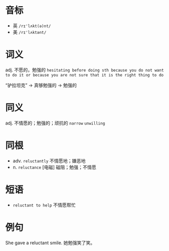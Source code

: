 # 音标

- 英 `/rɪ'lʌkt(ə)nt/`
- 美 `/rɪ'lʌktənt/`

# 词义

adj. 不愿的，勉强的
`hesitating before doing sth because you do not want to do it or because you are not sure that it is the right thing to do`



“驴拉坦克” → 真够勉强的 → 勉强的

# 同义

adj. 不情愿的；勉强的；顽抗的
`narrow` `unwilling`

# 同根

- adv. `reluctantly` 不情愿地；嫌恶地
- n. `reluctance` [电磁] 磁阻；勉强；不情愿

# 短语

- `reluctant to help` 不情愿帮忙

# 例句

She gave a reluctant smile.
她勉强笑了笑。


